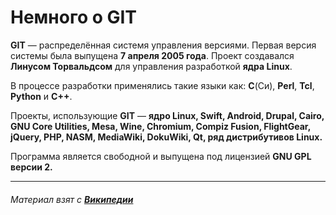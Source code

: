 # Немного о GIT

**GIT** — распределённая системя управления версиями. Первая версия системы была выпущена **7 апреля 2005 года**. Проект создавался **Линусом Торвальдсом** для управления разработкой **ядра Linux**.

В процессе разработки применялись такие языки как: **C**(Си), **Perl**, **Tcl**, **Python** и **C++**.

Проекты, использующие **GIT** —  **ядро Linux, Swift, Android, Drupal, Cairo, GNU Core Utilities, Mesa, Wine, Chromium, Compiz Fusion, FlightGear, jQuery, PHP, NASM, MediaWiki, DokuWiki, Qt, ряд дистрибутивов Linux.**

Программа является свободной и выпущена под лицензией **GNU GPL версии 2.**

---
###### Материал взят с **[Википедии](https://ru.wikipedia.org/wiki/Git)**